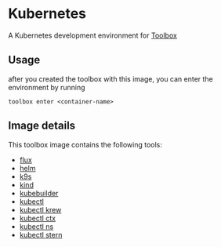 # Kubernetes

A Kubernetes development environment for [Toolbox](https://containertoolbx.org/)

## Usage

after you created the toolbox with this image, you can enter the environment by running

```shell
toolbox enter <container-name>
```

## Image details

This toolbox image contains the following tools:

- [flux](https://fluxcd.io/)
- [helm](https://helm.sh/)
- [k9s](https://k9scli.io/)
- [kind](https://kind.sigs.k8s.io/)
- [kubebuilder](https://book.kubebuilder.io/)
- [kubectl](https://kubernetes.io/docs/tasks/tools/install-kubectl/)
- [kubectl krew](https://krew.sigs.k8s.io/)
- [kubectl ctx](https://github.com/ahmetb/kubectx)
- [kubectl ns](https://github.com/ahmetb/kubectx)
- [kubectl stern](https://github.com/stern/stern)
